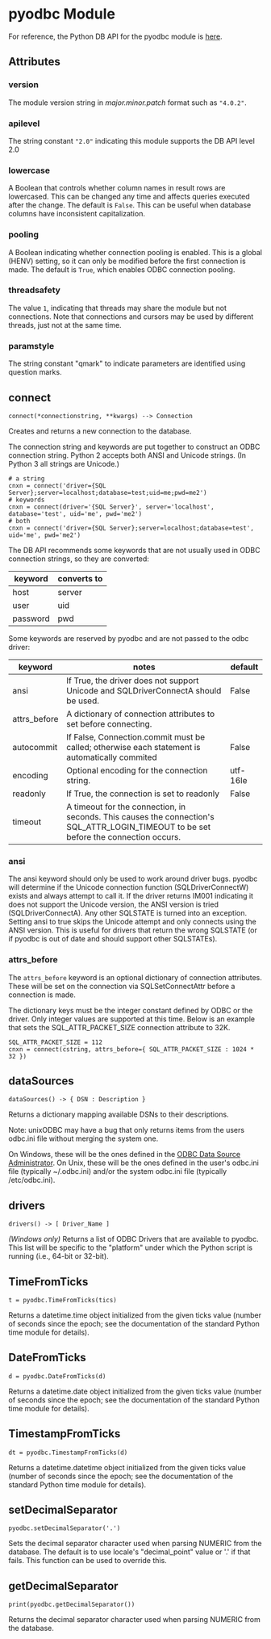 # pyodbc Module

For reference, the Python DB API for the pyodbc module is [here](https://www.python.org/dev/peps/pep-0249/#module-interface).

## Attributes

### version

The module version string in *major.minor.patch* format such as `"4.0.2"`.

### apilevel

The string constant `"2.0"` indicating this module supports the DB API level 2.0

### lowercase

A Boolean that controls whether column names in result rows are lowercased. This can be changed
any time and affects queries executed after the change. The default is `False`. This can be
useful when database columns have inconsistent capitalization.

### pooling

A Boolean indicating whether connection pooling is enabled. This is a global (HENV) setting, so
it can only be modified before the first connection is made. The default is `True`, which
enables ODBC connection pooling.

### threadsafety

The value `1`, indicating that threads may share the module but not connections. Note that
connections and cursors may be used by different threads, just not at the same time.

### paramstyle

The string constant "qmark" to indicate parameters are identified using question marks.

## connect

    connect(*connectionstring, **kwargs) --> Connection

Creates and returns a new connection to the database.

The connection string and keywords are put together to construct an ODBC connection string.
Python 2 accepts both ANSI and Unicode strings.  (In Python 3 all strings are Unicode.)

    # a string
    cnxn = connect('driver={SQL Server};server=localhost;database=test;uid=me;pwd=me2')
    # keywords
    cnxn = connect(driver='{SQL Server}', server='localhost', database='test', uid='me', pwd='me2')
    # both
    cnxn = connect('driver={SQL Server};server=localhost;database=test', uid='me', pwd='me2')

The DB API recommends some keywords that are not usually used in ODBC connection strings, so
they are converted:

keyword   | converts to
----------|------------
host      | server
user      | uid
password  | pwd


Some keywords are reserved by pyodbc and are not passed to the odbc driver:

keyword | notes | default
------- | ----- | -------
ansi | If True, the driver does not support Unicode and SQLDriverConnectA should be used. | False
attrs_before | A dictionary of connection attributes to set before connecting. |
autocommit | If False, Connection.commit must be called; otherwise each statement is automatically commited | False
encoding | Optional encoding for the connection string. | utf-16le
readonly | If True, the connection is set to readonly | False
timeout | A timeout for the connection, in seconds.  This causes the connection's SQL_ATTR_LOGIN_TIMEOUT to be set before the connection occurs. |

### ansi</h4>

The ansi keyword should only be used to work around driver bugs. pyodbc will determine if the
Unicode connection function (SQLDriverConnectW) exists and always attempt to call it. If the
driver returns IM001 indicating it does not support the Unicode version, the ANSI version is
tried (SQLDriverConnectA). Any other SQLSTATE is turned into an exception. Setting ansi to true
skips the Unicode attempt and only connects using the ANSI version. This is useful for drivers
that return the wrong SQLSTATE (or if pyodbc is out of date and should support other
SQLSTATEs).

### attrs_before</h4>

The `attrs_before` keyword is an optional dictionary of connection attributes.  These will be
set on the connection via SQLSetConnectAttr before a connection is made.

The dictionary keys must be the integer constant defined by ODBC or the driver.  Only integer
values are supported at this time.  Below is an example that sets the SQL_ATTR_PACKET_SIZE
connection attribute to 32K.

    SQL_ATTR_PACKET_SIZE = 112
    cnxn = connect(cstring, attrs_before={ SQL_ATTR_PACKET_SIZE : 1024 * 32 })

## dataSources

    dataSources() -> { DSN : Description }

Returns a dictionary mapping available DSNs to their descriptions.

Note: unixODBC may have a bug that only returns items from the users odbc.ini file without
merging the system one.

On Windows, these will be the ones defined in the [ODBC Data Source Administrator](https://msdn.microsoft.com/en-us/library/ms188691.aspx).  On Unix, these will be the ones defined in the user's odbc.ini file (typically ~/.odbc.ini) and/or the system odbc.ini file (typically /etc/odbc.ini).

## drivers

    drivers() -> [ Driver_Name ]

_(Windows only)_ Returns a list of ODBC Drivers that are available to pyodbc. This list will be specific to the "platform" under which the Python script is running (i.e., 64-bit or 32-bit).

## TimeFromTicks

    t = pyodbc.TimeFromTicks(tics)

Returns a datetime.time object initialized from the given ticks value (number of seconds since
the epoch; see the documentation of the standard Python time module for details).

## DateFromTicks

    d = pyodbc.DateFromTicks(d)
    
Returns a datetime.date object initialized from the given ticks value (number of seconds since
the epoch; see the documentation of the standard Python time module for details).

## TimestampFromTicks

    dt = pyodbc.TimestampFromTicks(d)
    
Returns a datetime.datetime object initialized from the given ticks value (number of seconds since
the epoch; see the documentation of the standard Python time module for details).

## setDecimalSeparator

    pyodbc.setDecimalSeparator('.')

Sets the decimal separator character used when parsing NUMERIC from the database.  The default
is to use locale's "decimal_point" value or '.' if that fails.  This function can be used to
override this.

## getDecimalSeparator

    print(pyodbc.getDecimalSeparator())
    
Returns the decimal separator character used when parsing NUMERIC from the database.
